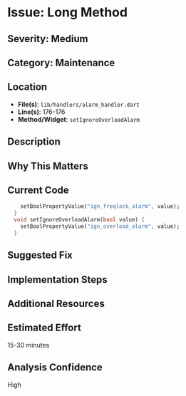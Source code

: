 # Issue: Long Method

## Severity: Medium

## Category: Maintenance

## Location
- **File(s)**: `lib/handlers/alarm_handler.dart`
- **Line(s)**: 176-176
- **Method/Widget**: `setIgnoreOverloadAlarm`

## Description


## Why This Matters


## Current Code
```dart
    setBoolPropertyValue("ign_freqlock_alarm", value);
  }
  void setIgnoreOverloadAlarm(bool value) {
    setBoolPropertyValue("ign_overload_alarm", value);
  }

```

## Suggested Fix


## Implementation Steps


## Additional Resources


## Estimated Effort
15-30 minutes

## Analysis Confidence
High
